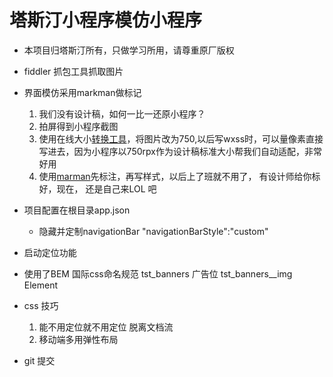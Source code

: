 # 塔斯汀小程序模仿小程序
- 本项目归塔斯汀所有，只做学习所用，请尊重原厂版权
- fiddler 抓包工具抓取图片
- 界面模仿采用markman做标记
  1. 我们没有设计稿，如何一比一还原小程序？
  2. 拍屏得到小程序截图
  3. 使用在线大小[转换工具](https://www.gaitubao.com/)，将图片改为750,以后写wxss时，可以量像素直接写进去，因为小程序以750rpx作为设计稿标准大小帮我们自动适配，非常好用
  4. 使用[marman](http://getmarkman.com/)先标注，再写样式，以后上了班就不用了， 有设计师给你标好，现在， 还是自己来LOL 吧

- 项目配置在根目录app.json
  - 隐藏并定制navigationBar
  "navigationBarStyle":"custom"

- 启动定位功能


- 使用了BEM 国际css命名规范
  tst_banners 广告位
  tst_banners__img  Element

- css 技巧
  1. 能不用定位就不用定位
    脱离文档流
  2. 移动端多用弹性布局

- git 提交